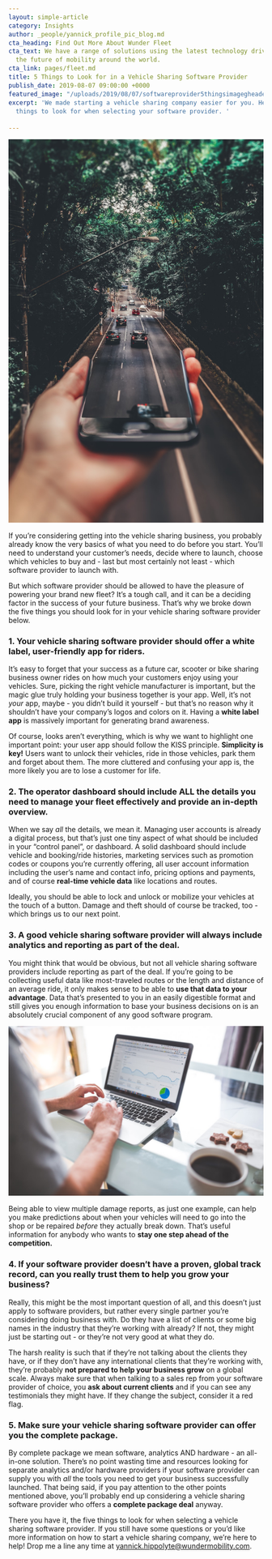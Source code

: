 ```yaml
---
layout: simple-article
category: Insights
author: _people/yannick_profile_pic_blog.md
cta_heading: Find Out More About Wunder Fleet
cta_text: We have a range of solutions using the latest technology driving forward
  the future of mobility around the world.
cta_link: pages/fleet.md
title: 5 Things to Look for in a Vehicle Sharing Software Provider
publish_date: 2019-08-07 09:00:00 +0000
featured_image: "/uploads/2019/08/07/softwareprovider5thingsimagegheader.jpg"
excerpt: 'We made starting a vehicle sharing company easier for you. Here are five
  things to look for when selecting your software provider. '

---
```

![](/uploads/2019/08/07/vehiclesharingsoftwareinarticleimage.jpeg)

If you’re considering getting into the vehicle sharing business, you probably already know the very basics of what you need to do before you start. You’ll need to understand your customer’s needs, decide where to launch, choose which vehicles to buy and - last but most certainly not least - which software provider to launch with.

But which software provider should be allowed to have the pleasure of powering your brand new fleet? It’s a tough call, and it can be a deciding factor in the success of your future business. That’s why we broke down the five things you should look for in your vehicle sharing software provider below.

### 1. Your vehicle sharing software provider should offer a white label, user-friendly app for riders.

It’s easy to forget that your success as a future car, scooter or bike sharing business owner rides on how much your customers enjoy using your vehicles. Sure, picking the right vehicle manufacturer is important, but the magic glue truly holding your business together is your app. Well, it’s not _your_ app, maybe - you didn’t build it yourself - but that’s no reason why it shouldn’t have your company’s logos and colors on it. Having a **white label app** is massively important for generating brand awareness.

Of course, looks aren’t everything, which is why we want to highlight one important point: your user app should follow the KISS principle. **Simplicity is key!** Users want to unlock their vehicles, ride in those vehicles, park them and forget about them. The more cluttered and confusing your app is, the more likely you are to lose a customer for life.

### 2. The operator dashboard should include ALL the details you need to manage your fleet effectively and provide an in-depth overview.

When we say _all_ the details, we mean it. Managing user accounts is already a digital process, but that’s just one tiny aspect of what should be included in your “control panel”, or dashboard. A solid dashboard should include vehicle and booking/ride histories, marketing services such as promotion codes or coupons you’re currently offering, all user account information including the user’s name and contact info, pricing options and payments, and of course **real-time vehicle data** like locations and routes.

Ideally, you should be able to lock and unlock or mobilize your vehicles at the touch of a button. Damage and theft should of course be tracked, too - which brings us to our next point.

### 3. A good vehicle sharing software provider will always include analytics and reporting as part of the deal.

You might think that would be obvious, but not all vehicle sharing software providers include reporting as part of the deal. If you’re going to be collecting useful data like most-traveled routes or the length and distance of an average ride, it only makes sense to be able to **use that data to your advantage**. Data that’s presented to you in an easily digestible format and still gives you enough information to base your business decisions on is an absolutely crucial component of any good software program.

![](/uploads/2019/08/07/stockreportingimage.jpg)

Being able to view multiple damage reports, as just one example, can help you make predictions about when your vehicles will need to go into the shop or be repaired _before_ they actually break down. That’s useful information for anybody who wants to **stay one step ahead of the competition.**

### 4. If your software provider doesn’t have a proven, global track record, can you really trust them to help you grow your business?

Really, this might be the most important question of all, and this doesn’t just apply to software providers, but rather every single partner you’re considering doing business with. Do they have a list of clients or some big names in the industry that they’re working with already? If not, they might just be starting out - or they’re not very good at what they do.

The harsh reality is such that if they’re not talking about the clients they have, or if they don’t have any international clients that they’re working with, they’re probably **not prepared to help your business grow** on a global scale. Always make sure that when talking to a sales rep from your software provider of choice, you **ask about current clients** and if you can see any testimonials they might have. If they change the subject, consider it a red flag.

### 5. Make sure your vehicle sharing software provider can offer you the complete package.

By complete package we mean software, analytics AND hardware - an all-in-one solution. There’s no point wasting time and resources looking for separate analytics and/or hardware providers if your software provider can supply you with _all_ the tools you need to get your business successfully launched. That being said, if you pay attention to the other points mentioned above, you’ll probably end up considering a vehicle sharing software provider who offers a **complete package deal** anyway.

There you have it, the five things to look for when selecting a vehicle sharing software provider. If you still have some questions or you’d like more information on how to start a vehicle sharing company, we’re here to help! Drop me a line any time at yannick.hippolyte@wundermobility.com.